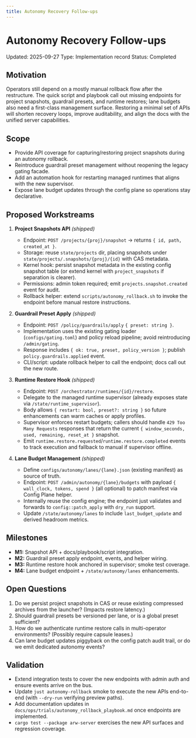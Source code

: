 ```yaml
---
title: Autonomy Recovery Follow-ups
---
```


# Autonomy Recovery Follow-ups

Updated: 2025-09-27
Type: Implementation record
Status: Completed

## Motivation
Operators still depend on a mostly manual rollback flow after the restructure. The quick script and playbook call out missing endpoints for project snapshots, guardrail presets, and runtime restores; lane budgets also need a first-class management surface. Restoring a minimal set of APIs will shorten recovery loops, improve auditability, and align the docs with the unified server capabilities.

## Scope
- Provide API coverage for capturing/restoring project snapshots during an autonomy rollback.
- Reintroduce guardrail preset management without reopening the legacy gating facade.
- Add an automation hook for restarting managed runtimes that aligns with the new supervisor.
- Expose lane budget updates through the config plane so operations stay declarative.

## Proposed Workstreams
1. **Project Snapshots API** _(shipped)_
   - Endpoint: `POST /projects/{proj}/snapshot` → returns `{ id, path, created_at }`.
   - Storage: reuse `state/projects` dir, placing snapshots under `state/projects/.snapshots/{proj}/{id}` with CAS metadata.
   - Kernel hook: persist snapshot metadata in the existing config snapshot table (or extend kernel with `project_snapshots` if separation is clearer).
   - Permissions: admin token required; emit `projects.snapshot.created` event for audit.
   - Rollback helper: extend `scripts/autonomy_rollback.sh` to invoke the endpoint before manual restore instructions.

2. **Guardrail Preset Apply** _(shipped)_
   - Endpoint: `POST /policy/guardrails/apply` `{ preset: string }`.
   - Implementation uses the existing gating loader (`configs/gating.toml`) and policy reload pipeline; avoid reintroducing `/admin/gating`.
   - Response includes `{ ok: true, preset, policy_version }`; publish `policy.guardrails.applied` event.
   - CLI/script: update rollback helper to call the endpoint; docs call out the new route.

3. **Runtime Restore Hook** _(shipped)_
   - Endpoint: `POST /orchestrator/runtimes/{id}/restore`.
   - Delegate to the managed runtime supervisor (already exposes state via `/state/runtime_supervisor`).
   - Body allows `{ restart: bool, preset?: string }` so future enhancements can warm caches or apply profiles.
   - Supervisor enforces restart budgets; callers should handle `429 Too Many Requests` responses that return the current `{ window_seconds, used, remaining, reset_at }` snapshot.
   - Emit `runtime.restore.requested`/`runtime.restore.completed` events to track execution and fallback to manual if supervisor offline.

4. **Lane Budget Management** _(shipped)_
   - Define `configs/autonomy/lanes/{lane}.json` (existing manifest) as source of truth.
   - Endpoint: `POST /admin/autonomy/{lane}/budgets` with payload `{ wall_clock, tokens, spend }` (all optional) to patch manifest via Config Plane helper.
   - Internally reuse the config engine; the endpoint just validates and forwards to `config::patch_apply` with `dry_run` support.
   - Update `/state/autonomy/lanes` to include `last_budget_update` and derived headroom metrics.

## Milestones
- **M1:** Snapshot API + docs/playbook/script integration.
- **M2:** Guardrail preset apply endpoint, events, and helper wiring.
- **M3:** Runtime restore hook anchored in supervisor; smoke test coverage.
- **M4:** Lane budget endpoint + `/state/autonomy/lanes` enhancements.

## Open Questions
1. Do we persist project snapshots in CAS or reuse existing compressed archives from the launcher? (Impacts restore latency.)
2. Should guardrail presets be versioned per lane, or is a global preset sufficient?
3. How do we authenticate runtime restore calls in multi-operator environments? (Possibly require capsule leases.)
4. Can lane budget updates piggyback on the config patch audit trail, or do we emit dedicated autonomy events?

## Validation
- Extend integration tests to cover the new endpoints with admin auth and ensure events arrive on the bus.
- Update `just autonomy-rollback` smoke to execute the new APIs end-to-end (with `--dry-run` verifying preview paths).
- Add documentation updates in `docs/ops/trials/autonomy_rollback_playbook.md` once endpoints are implemented.
- `cargo test --package arw-server` exercises the new API surfaces and regression coverage.
